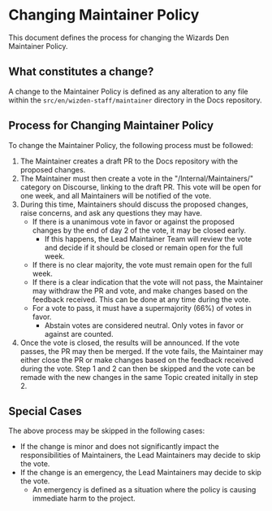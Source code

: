 # Changing Maintainer Policy

This document defines the process for changing the Wizards Den Maintainer Policy.

## What constitutes a change?

A change to the Maintainer Policy is defined as any alteration to any file within the `src/en/wizden-staff/maintainer` directory in the Docs repository.

## Process for Changing Maintainer Policy

To change the Maintainer Policy, the following process must be followed:
1. The Maintainer creates a draft PR to the Docs repository with the proposed changes.
2. The Maintainer must then create a vote in the "/Internal/Maintainers/" category on Discourse, linking to the draft PR. This vote will be open for one week, and all Maintainers will be notified of the vote.
2. During this time, Maintainers should discuss the proposed changes, raise concerns, and ask any questions they may have.
   - If there is a unanimous vote in favor or against the proposed changes by the end of day 2 of the vote, it may be closed early.
     - If this happens, the Lead Maintainer Team will review the vote and decide if it should be closed or remain open for the full week.
   - If there is no clear majority, the vote must remain open for the full week.
   - If there is a clear indication that the vote will not pass, the Maintainer may withdraw the PR and vote, and make changes based on the feedback received. This can be done at any time during the vote.
   - For a vote to pass, it must have a supermajority (66%) of votes in favor. 
     - Abstain votes are considered neutral. Only votes in favor or against are counted.
3. Once the vote is closed, the results will be announced. If the vote passes, the PR may then be merged. If the vote fails, the Maintainer may either close the PR or make changes based on the feedback received during the vote. Step 1 and 2 can then be skipped and the vote can be remade with the new changes in the same Topic created initally in step 2.

## Special Cases

The above process may be skipped in the following cases:
- If the change is minor and does not significantly impact the responsibilities of Maintainers, the Lead Maintainers may decide to skip the vote.
- If the change is an emergency, the Lead Maintainers may decide to skip the vote.
  - An emergency is defined as a situation where the policy is causing immediate harm to the project.